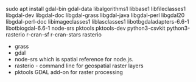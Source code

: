 sudo apt install gdal-bin gdal-data libalgorithms1 libbase1 libfileclasses1 libgdal-dev libgdal-doc libgdal-grass libgdal-java libgdal-perl libgdal20 libgdal-perl-doc libimageclasses1 liblasclasses1 libotbgdaladapters-6.6-1 libotbiogdal-6.6-1 node-srs pktools pktools-dev
python3-csvkit python3-rasterio r-cran-sf r-cran-stars rasterio

 - grass
 - gdal
 - node-srs which is spatial reference for node.js.
 - rasterio - command line for geospatial raster layers
 - pktools GDAL add-on for raster processing
